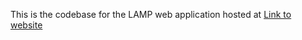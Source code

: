 This is the codebase for the LAMP web application hosted at [Link to website](http://www.whatismyexposurescore.xyz)



